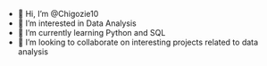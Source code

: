 - 👋 Hi, I’m @Chigozie10
- 👀 I’m interested in Data Analysis
- 🌱 I’m currently learning Python and SQL
- 💞️ I’m looking to collaborate on interesting projects related to data analysis


<!---
Chigozie10/Chigozie10 is a ✨ special ✨ repository because its `README.md` (this file) appears on your GitHub profile.
You can click the Preview link to take a look at your changes.
--->
